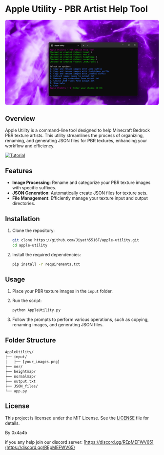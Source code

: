 # Apple Utility - PBR Artist Help Tool

![preview_image](/preview_image.png)

## Overview

Apple Utility is a command-line tool designed to help Minecraft Bedrock PBR texture artists. This utility streamlines the process of organizing, renaming, and generating JSON files for PBR textures, enhancing your workflow and efficiency.

[![Tutorial](https://img.youtube.com/vi/nTQUwghvy5Q/default.jpg)](https://youtu.be/2w4yvxm-h5c?si=fCvB3hGSdVj1T48o)

## Features

- **Image Processing**: Rename and categorize your PBR texture images with specific suffixes.
- **JSON Generation**: Automatically create JSON files for texture sets.
- **File Management**: Efficiently manage your texture input and output directories.

## Installation

1. Clone the repository:
   ```bash
   git clone https://github.com/Jiyath5516F/apple-utility.git
   cd apple-utility
   ```

2. Install the required dependencies:
   ```bash
   pip install -r requirements.txt
   ```

## Usage

1. Place your PBR texture images in the `input` folder.
2. Run the script:
   ```bash
   python AppleUtility.py
   ```

3. Follow the prompts to perform various operations, such as copying, renaming images, and generating JSON files.

## Folder Structure

```
AppleUtility/
├── input/
│   ├── [your_images.png]
├── mer/
├── heightmap/
├── normalmap/
├── output.txt
├── JSON_files/
└── app.py
```

## License

This project is licensed under the MIT License. See the [LICENSE](LICENSE) file for details.

By 0x4a4b 

if you any help join our discord server:
[https://discord.gg/REpMEFWV65](https://discord.gg/REpMEFWV65)
